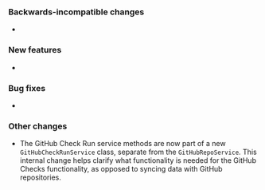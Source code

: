 <!-- Delete the sections that don't apply -->

### Backwards-incompatible changes

-

### New features

-

### Bug fixes

-

### Other changes

- The GitHub Check Run service methods are now part of a new `GitHubCheckRunService` class, separate from the `GitHubRepoService`. This internal change helps clarify what functionality is needed for the GitHub Checks functionality, as opposed to syncing data with GitHub repositories.
